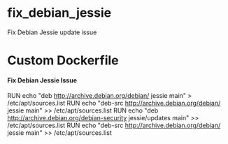 # fix_debian_jessie
Fix Debian Jessie update issue

# Custom Dockerfile
#### Fix Debian Jessie Issue
RUN echo "deb http://archive.debian.org/debian/ jessie main" > /etc/apt/sources.list
RUN echo "deb-src http://archive.debian.org/debian/ jessie main" >> /etc/apt/sources.list
RUN echo "deb http://archive.debian.org/debian-security jessie/updates main" >> /etc/apt/sources.list
RUN echo "deb-src http://archive.debian.org/debian/ jessie main" >> /etc/apt/sources.list
